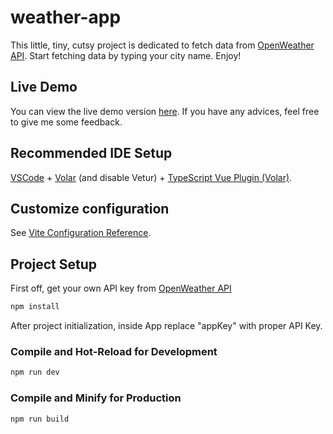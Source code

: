 # weather-app

This little, tiny, cutsy project is dedicated to fetch data from <a href="https://openweathermap.org/api/" target="_blank">OpenWeather API</a>. Start fetching data by typing your city name. Enjoy!

## Live Demo
You can view the live demo version <a href="https://frabjous-selkie-2b8e18.netlify.app" target="_blank">here</a>.
If you have any advices, feel free to give me some feedback.

## Recommended IDE Setup

[VSCode](https://code.visualstudio.com/) + [Volar](https://marketplace.visualstudio.com/items?itemName=Vue.volar) (and disable Vetur) + [TypeScript Vue Plugin (Volar)](https://marketplace.visualstudio.com/items?itemName=Vue.vscode-typescript-vue-plugin).

## Customize configuration

See [Vite Configuration Reference](https://vitejs.dev/config/).

## Project Setup

First off, get your own API key from <a href="https://openweathermap.org/api/" target="_blank">OpenWeather API</a>

```sh
npm install
```
After project initialization, inside App replace "appKey" with proper API Key.

### Compile and Hot-Reload for Development

```sh
npm run dev
```

### Compile and Minify for Production

```sh
npm run build
```

